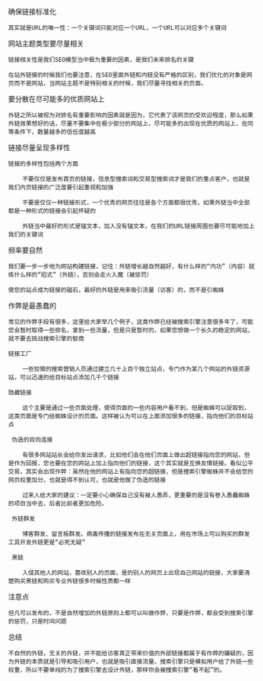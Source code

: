 确保链接标准化

	其实就是URL的唯一性：一个关键词只能对应一个URL，一个URL可以对应多个关键词

网站主题类型要尽量相关

	链接相关性是我们SEO模型当中极为重要的因素，是我们未来排名的关键

	在站外链接的时候我们也要注意，在SEO里面外链和内链没有严格的区别，我们优化的对象是网页而不是网站，当网站主题不是特别相关的时候，我们尽量寻找相关的页面。

要分散在尽可能多的优质网站上

	外链之所以被视为对排名有重要影响的因素就是因为，它代表了该网页的受欢迎程度，那么如果外链效果想好的话，尽量不要集中在极少部分的网站上，尽可能多的出现在优质的网站上，在同等条件下，数量越多的信任度越高

链接尽量呈现多样性

	链接的多样性包括两个方面

		不要仅仅是发布首页的链接，信息型搜索词和交易型搜索词才是我们的重点客户，也就是我们内页链接的广泛度要引起重视和加强

		不要是仅仅一种链接形式，一个优秀的网页往往是各个方面都很优秀，如果外链当中全部都是一种形式的链接会引起怀疑的

		外链当中最好的形式是锚文本，加入没有锚文本，在我们的URL链接周围也要尽可能地加上我们的关键词

频率要自然

	我们要一步一步地为网站构建链接，记住：外链增长越自然越好，有什么样的“内功”（内容）就练什么样的“招式”（外链），否则会走火入魔（被惩罚）

	使您的站点成为链接的磁石，最好的外链是用来吸引流量（访客）的，而不是引蜘蛛

作弊是最愚蠢的

	常见的作弊手段有很多，这里给大家举几个例子，这类作弊已经被搜索引擎注意很多年了，可能您会暂时取得一些排名，拿到一些流量，但是只是暂时的，如果您想做一个长久的稳定的网站，就不要去挑战搜索引擎的智商

	链接工厂

		一些狡猾的搜索营销人员通过建立几十上百个独立站点，专门作为某几个网站的外链资源站，可以迅速的给目标站点添加几千个链接

	隐藏链接

		这个主要是通过一些页面处理，使得页面的一些内容用户看不到，但是蜘蛛可以捉取到，这类页面是专门给蜘蛛设计的页面。这样被认为可以在上面添加很多的链接，指向他们的目标站点

	 伪造的双向连接

	 	有很多网站站长会给你发出请求，比如他们会在他们页面上做出超链接指向您的网站，但是作为回报，您也要在您的网站上加上指向他们的链接，这个其实就是互换友情链接。看似公平交易，其实会出现作弊：虽然在他的网站上有指向您的超链接，但是搜索引擎蜘蛛并不会给您的网页权重加分，也就是得不到认可，也就是他做了伪造的链接

	 	过来人给大家的建议：一定要小心确保自己没有被人愚弄，更重要的是没有卷入愚蠢蜘蛛的项目当中去，后者比前者更加危险。

	 外链群发

	 	博客群发、留言板群发。病毒传播的链接发布在无关页面上，用在市场上可以购买的群发工具开发外链更是“必死无疑”

	 黑链

	 	入侵其他人的网站，篡改别人的页面，是的别人的网页上出现自己网站的链接，大家要清楚购买黑链和购买专业外链很多时候性质都一样

注意点

	但凡可以发布的，不是自然增加的外链原则上都可以叫做作弊，只要是作弊，都会受到搜索引擎的惩罚，只是时间问题

总结

	不自然的外链，无关的外链，并不能给访客真正带来价值的外部链接都属于有作弊的嫌疑的，因为外链的本质就是引导和吸引用户，也就是吸引直接流量，搜索引擎只是模拟用户给了外链一些权重，所以不要单纯的为了搜索引擎去设计外链，那样你会被搜索引擎“看不起”的。

